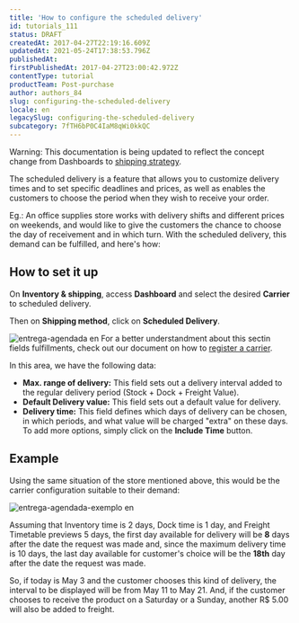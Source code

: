 ```yaml
---
title: 'How to configure the scheduled delivery'
id: tutorials_111
status: DRAFT
createdAt: 2017-04-27T22:19:16.609Z
updatedAt: 2021-05-24T17:38:53.796Z
publishedAt: 
firstPublishedAt: 2017-04-27T23:00:42.972Z
contentType: tutorial
productTeam: Post-purchase
author: authors_84
slug: configuring-the-scheduled-delivery
locale: en
legacySlug: configuring-the-scheduled-delivery
subcategory: 7fTH6bP0C4IaM8qWi0kkQC
---
```


<div class="alert alert-info">
Warning: This documentation is being updated to reflect the concept change from Dashboards to <a href="https://help.vtex.com/en/announcements/estoque-e-entrega-entenda-o-que-mudou-na-aba-paineis--1YNfaeNG206XKI2UbGBRSl">shipping strategy</a>.
</div>


The scheduled delivery is a feature that allows you to customize delivery times and to set specific deadlines and prices, as well as enables the customers to choose the period when they wish to receive your order. 

Eg.: An office supplies store works with delivery shifts and different prices on weekends, and would like to give the customers the chance to choose the day of receivement and in which turn. With the scheduled delivery, this demand can be fulfilled, and here's how:

## How to set it up

On **Inventory & shipping**, access **Dashboard** and select the desired **Carrier** to scheduled delivery. 

Then on **Shipping method**, click on **Scheduled Delivery**.


![entrega-agendada en](//images.ctfassets.net/alneenqid6w5/5o3hYPSCha8IuYs2QOIgIc/09756c4259fc66808dafd6ce07e39eb8/entrega-agendada_en.png)
For a better understandment about this sectin fields fulfillments, check out our document on how to [register a carrier](http://help.vtex.com/en/tutorial/registering-a-carrier).

In this area, we have the following data:

- **Max. range of delivery:** This field sets out a delivery interval added to the regular delivery period (Stock + Dock + Freight Value).
- **Default Delivery value:** This field sets out a default value for delivery.
- **Delivery time:** This field defines which days of delivery can be chosen, in which periods, and what value will be charged "extra" on these days. To add more options, simply click on the __Include Time__ button.

## Example

Using the same situation of the store mentioned above, this would be the carrier configuration suitable to their demand:


![entrega-agendada-exemplo en](//images.ctfassets.net/alneenqid6w5/1VBGSFNpZ6KcM6wU0y62k0/956e0301532b9d2d615572e215d47e81/entrega-agendada-exemplo_en.png)

Assuming that Inventory time is 2 days, Dock time is 1 day, and Freight Timetable previews 5 days, the first day available for delivery will be **8** days after the date the request was made and, since the maximum delivery time is 10 days, the last day available for customer's choice will be the **18th** day after the date the request was made.

So, if today is May 3 and the customer chooses this kind of delivery, the interval to be displayed will be from May 11 to May 21. And, if the customer chooses to receive the product on a Saturday or a Sunday, another R$ 5.00 will also be added to freight.
